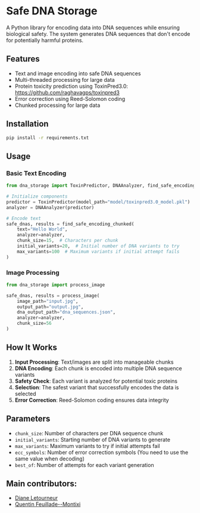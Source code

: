 # Safe DNA Storage

A Python library for encoding data into DNA sequences while ensuring biological safety. The system generates DNA sequences that don't encode for potentially harmful proteins.

## Features
- Text and image encoding into safe DNA sequences
- Multi-threaded processing for large data
- Protein toxicity prediction using ToxinPred3.0: https://github.com/raghavagps/toxinpred3
- Error correction using Reed-Solomon coding
- Chunked processing for large data

## Installation

```bash
pip install -r requirements.txt
```

## Usage

### Basic Text Encoding
```python
from dna_storage import ToxinPredictor, DNAAnalyzer, find_safe_encoding_chunked

# Initialize components
predictor = ToxinPredictor(model_path="model/toxinpred3.0_model.pkl")
analyzer = DNAAnalyzer(predictor)

# Encode text
safe_dnas, results = find_safe_encoding_chunked(
    text="Hello World",
    analyzer=analyzer,
    chunk_size=15,  # Characters per chunk
    initial_variants=20,  # Initial number of DNA variants to try
    max_variants=100  # Maximum variants if initial attempt fails
)
```

### Image Processing
```python
from dna_storage import process_image

safe_dnas, results = process_image(
    image_path="input.jpg",
    output_path="output.jpg",
    dna_output_path="dna_sequences.json",
    analyzer=analyzer,
    chunk_size=56
)
```

## How It Works

1. **Input Processing**: Text/images are split into manageable chunks
2. **DNA Encoding**: Each chunk is encoded into multiple DNA sequence variants
3. **Safety Check**: Each variant is analyzed for potential toxic proteins
4. **Selection**: The safest variant that successfully encodes the data is selected
5. **Error Correction**: Reed-Solomon coding ensures data integrity

## Parameters

- `chunk_size`: Number of characters per DNA sequence chunk
- `initial_variants`: Starting number of DNA variants to generate
- `max_variants`: Maximum variants to try if initial attempts fail
- `ecc_symbols`: Number of error correction symbols (You need to use the same value when decoding)
- `best_of`: Number of attempts for each variant generation


## Main contributors:

* [Diane Letourneur](https://www.linkedin.com/in/diane-letourneur-396a7a25a)
* [Quentin Feuillade--Montixi](https://www.linkedin.com/in/quentin101010/)